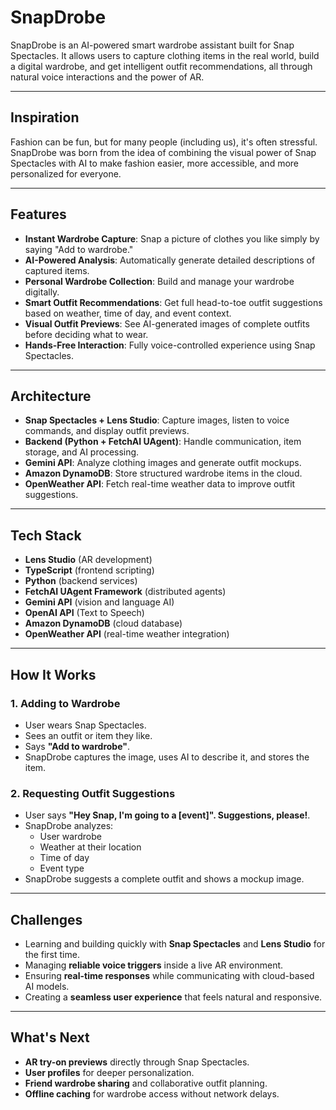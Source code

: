 # SnapDrobe

SnapDrobe is an AI-powered smart wardrobe assistant built for Snap Spectacles. It allows users to capture clothing items in the real world, build a digital wardrobe, and get intelligent outfit recommendations, all through natural voice interactions and the power of AR.

---

## Inspiration
Fashion can be fun, but for many people (including us), it's often stressful. SnapDrobe was born from the idea of combining the visual power of Snap Spectacles with AI to make fashion easier, more accessible, and more personalized for everyone.

---

## Features
- **Instant Wardrobe Capture**: Snap a picture of clothes you like simply by saying "Add to wardrobe."
- **AI-Powered Analysis**: Automatically generate detailed descriptions of captured items.
-  **Personal Wardrobe Collection**: Build and manage your wardrobe digitally.
- **Smart Outfit Recommendations**: Get full head-to-toe outfit suggestions based on weather, time of day, and event context.
- **Visual Outfit Previews**: See AI-generated images of complete outfits before deciding what to wear.
- **Hands-Free Interaction**: Fully voice-controlled experience using Snap Spectacles.

---

## Architecture
- **Snap Spectacles + Lens Studio**: Capture images, listen to voice commands, and display outfit previews.
- **Backend (Python + FetchAI UAgent)**: Handle communication, item storage, and AI processing.
- **Gemini API**: Analyze clothing images and generate outfit mockups.
- **Amazon DynamoDB**: Store structured wardrobe items in the cloud.
- **OpenWeather API**: Fetch real-time weather data to improve outfit suggestions.

---

## Tech Stack
- **Lens Studio** (AR development)
- **TypeScript** (frontend scripting)
- **Python** (backend services)
- **FetchAI UAgent Framework** (distributed agents)
- **Gemini API** (vision and language AI)
- **OpenAI API** (Text to Speech)
- **Amazon DynamoDB** (cloud database)
- **OpenWeather API** (real-time weather integration)

---

## How It Works

### 1. Adding to Wardrobe
- User wears Snap Spectacles.
- Sees an outfit or item they like.
- Says **"Add to wardrobe"**.
- SnapDrobe captures the image, uses AI to describe it, and stores the item.

### 2. Requesting Outfit Suggestions
- User says **"Hey Snap, I'm going to a [event]". Suggestions, please!**.
- SnapDrobe analyzes:
  - User wardrobe
  - Weather at their location
  - Time of day
  - Event type
- SnapDrobe suggests a complete outfit and shows a mockup image.

---

## Challenges
- Learning and building quickly with **Snap Spectacles** and **Lens Studio** for the first time.
- Managing **reliable voice triggers** inside a live AR environment.
- Ensuring **real-time responses** while communicating with cloud-based AI models.
- Creating a **seamless user experience** that feels natural and responsive.

---

## What's Next
- **AR try-on previews** directly through Snap Spectacles.
- **User profiles** for deeper personalization.
- **Friend wardrobe sharing** and collaborative outfit planning.
- **Offline caching** for wardrobe access without network delays.
